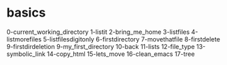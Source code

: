 # basics

0-current_working_directory
1-listit
2-bring_me_home
3-listfiles
4-listmorefiles
5-listfilesdigitonly
6-firstdirectory
7-movethatfile
8-firstdelete
9-firstdirdeletion
9-my_first_directory
10-back
11-lists
12-file_type
13-symbolic_link
14-copy_html
15-lets_move
16-clean_emacs
17-tree
